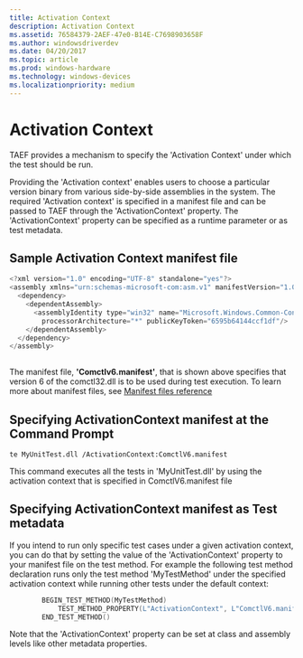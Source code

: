 ```yaml
---
title: Activation Context
description: Activation Context
ms.assetid: 76584379-2AEF-47e0-B14E-C7698903658F
ms.author: windowsdriverdev
ms.date: 04/20/2017
ms.topic: article
ms.prod: windows-hardware
ms.technology: windows-devices
ms.localizationpriority: medium
---
```


# Activation Context


TAEF provides a mechanism to specify the 'Activation Context' under which the test should be run.

Providing the 'Activation context' enables users to choose a particular version binary from various side-by-side assemblies in the system. The required 'Activation context' is specified in a manifest file and can be passed to TAEF through the 'ActivationContext' property. The 'ActivationContext' property can be specified as a runtime parameter or as test metadata.

## <span id="Sample_Activation_Context_manifest_file"></span><span id="sample_activation_context_manifest_file"></span><span id="SAMPLE_ACTIVATION_CONTEXT_MANIFEST_FILE"></span>Sample Activation Context manifest file


```cpp
<?xml version="1.0" encoding="UTF-8" standalone="yes"?>
<assembly xmlns="urn:schemas-microsoft-com:asm.v1" manifestVersion="1.0">
  <dependency>
    <dependentAssembly>
      <assemblyIdentity type="win32" name="Microsoft.Windows.Common-Controls" version="6.0.0.0" 
        processorArchitecture="*" publicKeyToken="6595b64144ccf1df"/>
    </dependentAssembly>
  </dependency>
</assembly>
            
```

The manifest file, **'Comctlv6.manifest'**, that is shown above specifies that version 6 of the comctl32.dll is to be used during test execution. To learn more about manifest files, see [Manifest files reference](http://msdn.microsoft.com/library/aa375632(VS.85).aspx)

## <span id="Specifying_ActivationContext_manifest_at_the_Command_Prompt"></span><span id="specifying_activationcontext_manifest_at_the_command_prompt"></span><span id="SPECIFYING_ACTIVATIONCONTEXT_MANIFEST_AT_THE_COMMAND_PROMPT"></span>Specifying ActivationContext manifest at the Command Prompt


``` syntax
te MyUnitTest.dll /ActivationContext:ComctlV6.manifest
```

This command executes all the tests in 'MyUnitTest.dll' by using the activation context that is specified in ComctlV6.manifest file

## <span id="Specifying_ActivationContext_manifest_as_Test_metadata"></span><span id="specifying_activationcontext_manifest_as_test_metadata"></span><span id="SPECIFYING_ACTIVATIONCONTEXT_MANIFEST_AS_TEST_METADATA"></span>Specifying ActivationContext manifest as Test metadata


If you intend to run only specific test cases under a given activation context, you can do that by setting the value of the 'ActivationContext' property to your manifest file on the test method. For example the following test method declaration runs only the test method 'MyTestMethod' under the specified activation context while running other tests under the default context:

```cpp
        BEGIN_TEST_METHOD(MyTestMethod)
            TEST_METHOD_PROPERTY(L"ActivationContext", L"ComctlV6.manifest")
        END_TEST_METHOD()
```

Note that the 'ActivationContext' property can be set at class and assembly levels like other metadata properties.

 

 





